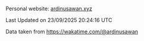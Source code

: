Personal website: [ardinusawan.xyz](https://ardinusawan.xyz)

<!--START_SECTION:waka-->

 Last Updated on 23/09/2025 20:24:16 UTC
<!--END_SECTION:waka-->
Data taken from https://wakatime.com/@ardinusawan
